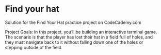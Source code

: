 # Find your hat

Solution for the Find Your Hat practice project on CodeCademy.com

Project Goals:
In this project, you’ll be building an interactive terminal game. The scenario is that the player has lost their hat in a field full of holes, and they must navigate back to it without falling down one of the holes or stepping outside of the field.
